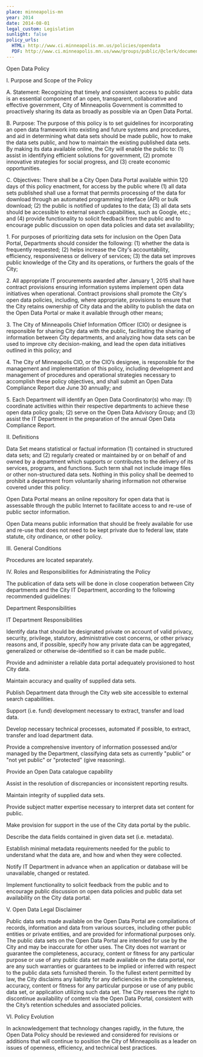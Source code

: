 ```yaml
---
place: minneapolis-mn
year: 2014
date: 2014-08-01
legal_custom: Legislation
sunlight: false
policy_urls:
  HTML: http://www.ci.minneapolis.mn.us/policies/opendata
  PDF: http://www.ci.minneapolis.mn.us/www/groups/public/@clerk/documents/webcontent/wcms1p-136342.pdf
---
```


<p>Open Data Policy</p> <p>I. Purpose and Scope of the Policy</p> <p>A. Statement: <span class="g-goals-and-values">Recognizing that timely and consistent access to public data is an essential component of an open, transparent, collaborative and effective government, City of Minneapolis Government is committed to proactively sharing its data as broadly as possible via an Open Data Portal.</p> <p>B. Purpose: The purpose of this policy is to set guidelines for incorporating an open data framework into existing and future systems and procedures, and aid in determining what data sets should be made public, how to make the data sets public, and how to maintain the existing published data sets. By making its data available online, the City will enable the public to: (1) assist in identifying efficient solutions for government, (2) promote innovative strategies for social progress, and (3) create economic opportunities.</span></p> <p>C. Objectives: <span class="g-open-formats"><span class="g-data-portals-and-websites"><span class="g-bulk-data"><span class="g-public-apis"><span class="g-real-time-updates"><span class="g-timelines">There shall be a City Open Data Portal available within 120 days of this policy enactment</span>, for access by the public</span> where (1) all data sets published shall use a format that permits processing of the data for download through an automated programming interface (API) or bulk download; (2) the public is notified of updates to the data; (3) all data sets should be accessible to external search capabilities, such as Google, etc.; and (4) <span class="g-public-participation">provide functionality to solicit feedback from the public and to encourage public discussion on open data policies and data set availability</span>;</span></span></span></span></p> <p>1. <span class="g-prioritization">For purposes of prioritizing data sets for inclusion on the Open Data Portal, Departments should consider the following: (1) whether the data is frequently requested; (2) helps increase the City's accountability, efficiency, responsiveness or delivery of services; (3) the data set improves public knowledge of the City and its operations, or furthers the goals of the City;</span></p> <p>2. <span class="g-outside-services">All appropriate IT procurements awarded after January 1, 2015 shall have contract provisions ensuring information systems implement open data initiatives when operational. Contract provisions shall promote the City's open data policies, including, where appropriate, provisions to ensure that the City retains ownership of City data and the ability to publish the data on the Open Data Portal or make it available through other means;</span></p> <p>3. <span class="g-oversight-authority">The City of Minneapolis Chief Information Officer (CIO) or designee is responsible for sharing City data with the public, facilitating the sharing of information between City departments, and analyzing how data sets can be used to improve city decision-making, and lead the open data initiatives outlined in this policy;</span> and</p> <p>4. <span class="g-binding-regulations">The City of Minneapolis CIO, or the CIO’s designee, is responsible for the management and implementation of this policy, including development and management of procedures and operational strategies necessary to accomplish these policy objectives, and shall submit an Open Data Compliance Report due June 30 annually;</span> and</p> <p>5. <span class="g-oversight-authority">Each Department will identify an Open Data Coordinator(s) who may: (1) coordinate activities within their respective departments to achieve these open data policy goals; (2) serve on the Open Data Advisory Group; and (3) assist the IT Department in the preparation of the annual Open Data Compliance Report.</span></p> <p>II. Definitions</p> <p><span class="def-data">Data Set means statistical or factual information (1) contained in structured data sets; and (2) regularly created or maintained by or on behalf of and owned by a department which supports or contributes to the delivery of its services, programs, and functions. Such term shall not include image files or other non-structured data sets. Nothing in this policy shall be deemed to prohibit a department from voluntarily sharing information not otherwise covered under this policy.</span></p> <p>Open Data Portal means an online repository for open data that is assessable through the public Internet to facilitate access to and re-use of public sector information.</p> <p><span class="def-open">Open Data means public information that should be freely available for use and re-use that does not need to be kept private due to federal law, state statute, city ordinance, or other policy.</span></p> <p>III. General Conditions</p> <p>Procedures are located separately.</p> <p>IV. Roles and Responsibilities for Administrating the Policy</p> <p>The publication of data sets will be done in close cooperation between City departments and the City IT Department, according to the following recommended guidelines:</p> <p>Department Responsibilities</p> <p>IT Department Responsibilities</p> <p>Identify data that should be designated private on account of valid privacy, security, privilege, statutory, administrative cost concerns, or other privacy reasons and, if possible, specify how any private data can be aggregated, generalized or otherwise de-identified so it can be made public. </p> <p>Provide and administer a reliable data portal adequately provisioned to host City data. </p> <p><span class="g-data-quality">Maintain accuracy and quality of supplied data </span>sets. </p> <p>Publish Department data through the City web site accessible to external search capabilities. </p> <p>Support (i.e. fund) development necessary to extract, transfer and load data. </p> <p>Develop necessary technical processes, automated if possible, to extract, transfer and load department data. </p> <p><span class="g-lists-of-holdings">Provide a comprehensive inventory of information possessed and/or managed by the Department, classifying data sets as currently "public" or "not yet public" or "protected" (give reasoning). </p> <p>Provide an Open Data catalogue capability</span></p> <p>Assist in the resolution of discrepancies or inconsistent reporting results. </p> <p>Maintain integrity of supplied data sets.</p> <p>Provide subject matter expertise necessary to interpret data set content for public. </p> <p>Make provision for support in the use of the City data portal by the public. </p> <p><span class="g-metadata">Describe the data fields contained in given data set (i.e. metadata).</p> <p>Establish minimal metadata requirements needed for the public to understand what the data are, and how and when they were collected</span>. </p> <p>Notify IT Department in advance when an application or database will be unavailable, changed or restated. </p> <p>Implement functionality to solicit feedback from the public and to encourage public discussion on open data policies and public data set availability on the City data portal. </p> <p/> <p>V. Open Data Legal Disclaimer</p> <p>Public data sets made available on the Open Data Portal are compilations of records, information and data from various sources, including other public entities or private entities, and are provided for informational purposes only. The public data sets on the Open Data Portal are intended for use by the City and may be inaccurate for other uses. The City does not warrant or guarantee the completeness, accuracy, content or fitness for any particular purpose or use of any public data set made available on the data portal, nor are any such warranties or guarantees to be implied or inferred with respect to the public data sets furnished therein. To the fullest extent permitted by law, the City disclaims any liability for any deficiencies in the completeness, accuracy, content or fitness for any particular purpose or use of any public data set, or application utilizing such data set. The City reserves the right to discontinue availability of content via the Open Data Portal, consistent with the City’s retention schedules and associated policies.</p> <p>VI. Policy Evolution</p> <p><span class="g-future-review">In acknowledgement that technology changes rapidly, in the future, the Open Data Policy should be reviewed and considered for revisions or additions that will continue to position the City of Minneapolis as a leader on issues of openness, efficiency, and technical best practices.</span></p> <p/>
